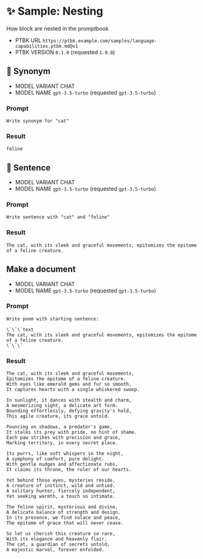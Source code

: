 # ✨ Sample: Nesting

How block are nested in the promptbook

-   PTBK URL `https://ptbk.example.com/samples/language-capabilities.ptbk.md@v1`
-   PTBK VERSION `0.1.0` (requested `1.0.0`)

## 💬 Synonym

-   MODEL VARIANT CHAT
-   MODEL NAME `gpt-3.5-turbo` (requested `gpt-3.5-turbo`)

### Prompt

```
Write synonym for "cat"
```

### Result

```
feline
```

## 💬 Sentence

-   MODEL VARIANT CHAT
-   MODEL NAME `gpt-3.5-turbo` (requested `gpt-3.5-turbo`)

### Prompt

```
Write sentence with "cat" and "feline"
```

### Result

```
The cat, with its sleek and graceful movements, epitomizes the epitome of a feline creature.
```

## Make a document

-   MODEL VARIANT CHAT
-   MODEL NAME `gpt-3.5-turbo` (requested `gpt-3.5-turbo`)

### Prompt

```
Write poem with starting sentence:

\`\`\`text
The cat, with its sleek and graceful movements, epitomizes the epitome of a feline creature.
\`\`\`
```

### Result

```
The cat, with its sleek and graceful movements,
Epitomizes the epitome of a feline creature.
With eyes like emerald gems and fur so smooth,
It captures hearts with a single whiskered swoop.

In sunlight, it dances with stealth and charm,
A mesmerizing sight, a delicate art form.
Bounding effortlessly, defying gravity's hold,
This agile creature, its grace untold.

Pouncing on shadows, a predator's game,
It stalks its prey with pride, no hint of shame.
Each paw strikes with precision and grace,
Marking territory, in every secret place.

Its purrs, like soft whispers in the night,
A symphony of comfort, pure delight.
With gentle nudges and affectionate rubs,
It claims its throne, the ruler of our hearts.

Yet behind those eyes, mysteries reside,
A creature of instinct, wild and untied.
A solitary hunter, fiercely independent,
Yet seeking warmth, a touch so intimate.

The feline spirit, mysterious and divine,
A delicate balance of strength and design.
In its presence, we find solace and peace,
The epitome of grace that will never cease.

So let us cherish this creature so rare,
With its elegance and heavenly flair.
The cat, a guardian of secrets untold,
A majestic marvel, forever enfolded.
```
